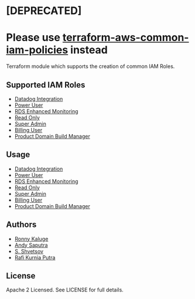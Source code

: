 # [DEPRECATED]
# Please use [terraform-aws-common-iam-policies](https://registry.terraform.io/modules/traveloka/common-iam-policies/aws/) instead

Terraform module which supports the creation of common IAM Roles. 

Supported IAM Roles
-------------------

* [Datadog Integration](https://github.com/traveloka/terraform-aws-common-iam-roles/tree/master/modules/datadog-integration)
* [Power User](https://github.com/traveloka/terraform-aws-common-iam-roles/tree/master/modules/power-user)
* [RDS Enhanced Monitoring](https://github.com/traveloka/terraform-aws-common-iam-roles/tree/master/modules/rds-enhanced-monitoring)
* [Read Only](https://github.com/traveloka/terraform-aws-common-iam-roles/tree/master/modules/read-only)
* [Super Admin](https://github.com/traveloka/terraform-aws-common-iam-roles/tree/master/modules/super-admin)
* [Billing User](https://github.com/traveloka/terraform-aws-common-iam-roles/tree/master/modules/billing-user)
* [Product Domain Build Manager](https://github.com/traveloka/terraform-aws-common-iam-roles/tree/master/modules/product-domain-build-manager)

Usage
-----

* [Datadog Integration](https://github.com/traveloka/terraform-aws-common-iam-roles/tree/master/examples/datadog-integration)
* [Power User](https://github.com/traveloka/terraform-aws-common-iam-roles/tree/master/examples/power-user)
* [RDS Enhanced Monitoring](https://github.com/traveloka/terraform-aws-common-iam-roles/tree/master/examples/rds-enhanced-monitoring)
* [Read Only](https://github.com/traveloka/terraform-aws-common-iam-roles/tree/master/examples/read-only)
* [Super Admin](https://github.com/traveloka/terraform-aws-common-iam-roles/tree/master/examples/super-admin)
* [Billing User](https://github.com/traveloka/terraform-aws-common-iam-roles/tree/master/examples/billing-user)
* [Product Domain Build Manager](https://github.com/traveloka/terraform-aws-common-iam-roles/tree/master/examples/product-domain-build-manager)

Authors
-------

* [Ronny Kaluge](https://github.com/ronny-kaluge)
* [Andy Saputra](https://github.com/andysaputra)
* [S. Shvetsov](https://github.com/sshvetsov)
* [Rafi Kurnia Putra](https://github.com/rafikurnia)

License
-------

Apache 2 Licensed. See LICENSE for full details.
